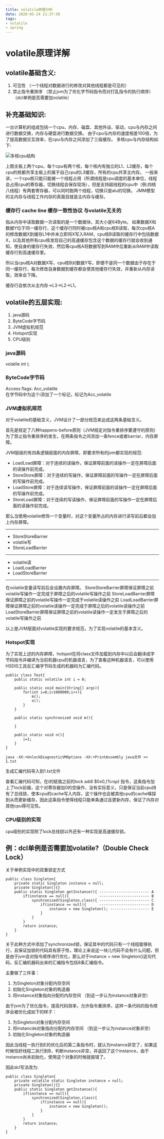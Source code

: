 ```yaml
---
title: volatile原理分析
date: 2020-05-24 21:37:58
tags:
- volatile
- spring
---
```


# volatile原理详解
## volatile基础含义:
1. 可见性 （一个线程对数据进行的修改对其他线程都是可见的）
2. 禁止指令重排序 （禁止jvm为了优化字节码指令而对打乱指令的执行顺序）（dcl单例是否需要加volatile）

## 补充基础知识:
一台计算机的组成包括一个cpu、内存、磁盘、其他外设、驱动，cpu与内存之间进行数据交换，内存与硬盘进行数据交换。
由于cpu与内存的速度相差100倍，为了提高数据交互效率，在cpu与内存之间添加了三级缓存。
多核cpu与内存结构如下:

![多核cpu结构](图1.png)

上图主板上两个cpu，每个cpu有两个核，每个核内有独立的L1、L2缓存，每个cpu的核都共享主板上的属于自己cpu的L3缓存，所有的cpu共享主内存。
一般来讲，一个cpu核只能只能被一个线程占用（所谓线程是cpu调度的基本单位，线程会占用cpu的寄存器，切换线程会保存现场），但是支持超线程的cpu中（例:四核八线程）有两套寄存器，可以同时跑两个线程，切换只是alu的切换。
JMM模型的主内存与线程工作内存的真面目就是主内存与缓存。

### 缓存行 cache line 缓存一致性协议 与volatile无关的
指从内存中读取数据一次读取的是一个数据块，其大小是64Byte。 
如果数据X和数据Y位于同一缓存行，这个缓存行同时被cpu核A和cpu核B读取，每次cpu核A的修改数据X到缓存L1中并未立即将X写入RAM，cpu核B读取的缓存行中包括数据X，以及其他所有cpu核发现自己的高速缓存包含这个数据的缓存行就会收到通知，使自身的缓存行失效，然后等cpu核A将数据写到RAM中后重新从RAM中读取缓存行到高速缓存里。

所以当cpu核A对数据X写，cpu核B对数据Y写，即便不是同一个数据由于存在于同一缓存行，每次修改自身数据到缓存都会使其他缓存行失效，并重新从内存读取，效率会下降。

缓存行会依次从主内存->L3->L2->L1。


## volatile的五层实现:
1. java源码
2. ByteCode字节码
3. JVM虚拟机规范
4. Hotspot实现
5. CPU级别


### java源码
volatile int i;

### ByteCode字节码
Access flags: Acc_volatile  
在字节码中为这个i添加了一个标记，标记为Acc_volatile

### JVM虚拟机规范
对于volatile的基础含义，JVM设计了一部分规范来达成这两条基础含义。

首先是规定了八种happens-before原则（JVM规定对指令重排序要遵守的原则）
为了禁止指令重排序的发生，在两条指令之间添加一条fence或者barriar，内存屏障。

JVM层级的有四条逻辑层面的内存屏障，即要求所有的jvm都实现的规范:
- LoadLoad屏障：对于连续的读操作，保证屏障前面的读操作一定在屏障后面的读操作前完成。
- StoreStore屏障：对于连续的写操作，保证屏障前面的写操作一定在屏障后面的写操作前完成。
- LoadStore屏障：对于连续读写操作，保证屏障前面的读操作一定在屏障后面的写操作前完成。
- StoreLoad屏障：对于连续的写读操作，保证屏障前面的写操作一定在屏障后面的读操作前完成。

那么当使用volatile修饰一个变量时，对这个变量所占的内存进行读写前后都会加上内存屏障。

---
- StoreStoreBarrier
- volatile写
- StoreLoadBarrier
---
- volatile读
- LoadLoadBarrier
- LoadStoreBarrier
---

在volatile变量读写前后会设置内存屏障。
StoreStoreBarrier屏障保证屏障之前volatile写操作一定完成于屏障之后的volatile写操作之前
StoreLoadBarrier屏障保证屏障之前的volatile写操作一定完成于volatile读操作之前
LoadLoadBarrier屏障保证屏障之前的volatile读操作一定完成于屏障之后的volatile读操作之前
LoadStoreBarrier屏障保证屏障之前的volatile读操作一定发生于屏障之后的volatile写操作之前

以上是JVM层面对volatile实现的要求规范，为了实现volatile的基本含义。

### Hotspot实现
为了实现上述的内存屏障，hotspot在将class文件加载到内存中以后会翻译成字节码指令并编译为当前机器cpu的机器语言，为了查看这种机器语言，可以使用HSDIS工具反汇编字节码生成的机器码为汇编代码。

```
public class Test{
    public static volatile int i = 0;

    public static void main(String[] args){
        for(int i=0;i<1000000;i++){
            m();
            n();
        }
    }

    public static synchronized void m(){

    }

    public static void n(){
        i=1;
    }
}
```

```
java -XX:+UnlockDiagnosticVMOptions -XX:+PrintAssembly java文件 >> 1.txt
```
生成汇编代码导入到1.txt文件

查看汇编代码可知，在i的赋值之前的lock addl $0x0,(%rsp) 指令，这条指令加上了lock前缀，这个对寄存器加0的空操作，没有实际意义，只是保证当前cpu持有了总线锁，使本cpu的cache写入内存，这个操作也会被其他cpu的cache嗅探到从而更新缓存，因此这条指令使得线程只能单条通过且更新内存，保证了内存对其他cpu得可见性。

### CPU级别的实现

cpu级别的实现除了lock总线锁以外还有一种实现是高速缓存锁。

## 例：dcl单例是否需要加volatile?（Double Check Lock）
关于单例实现中的双重锁定方式
```
public class Singleton{
    private static Singleton instance = null;
    private Singleton(){}
    public static Singleton getInstance(){ ----------------------- A
        if(instance == null){              ----------------------- B
            synchronized(Singleton.class){ ----------------------- C
                if(instance == null){      ----------------------- D
                    instance = new Singleton(); ------------------ E
                }
            }
        }
        return instance;
    }
}
```
关于此种方式中添加了synchronized锁，保证其中的代码只有一个线程能够执行，且保证加锁的代码具有原子性，理论上来说这一块儿代码不会有什么问题，但是由于jvm会对指令顺序进行优化，那么对于instance = new Singleton()这句代码，反汇编机器码出来的汇编指令包括8条汇编指令。

主要做了三件事：
1. 为Singleton对象分配内存空间
2. 初始化Singleton对象的构造器
3. 将instance对象指向分配的内存空间 （到这一步认为instance对象非空）

由于jvm为了优化指令，提高代码效率，允许指令重排序，这样一条代码的指令顺序会被优化成如下的样子：

1. 为Singleton对象分配内存空间           
2. 将instancde对象指向分配的内存空间 （到这一步认为instance对象非空）
3. 初始化Singleton对象的构造器

因此当线程一执行到E的优化后的第二条指令时，就认为instance非空了，如果这时候恰好线程二执行到B，判断instance非空，并返回了这个instance，由于instance尚未初始化，使用这个对象的时候就报错了。

因此dcl写法改为:

```
public class Singleton{
    private volatile static Singleton instance = null;
    private Singleton(){}
    public static Singleton getInstance(){ 
        if(instance == null){              
            synchronized(Singleton.class){ 
                if(instance == null){      
                    instance = new Singleton(); 
                }
            }
        }
        return instance;
    }
}
```